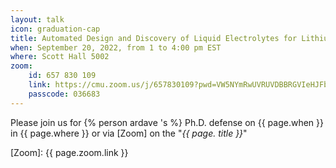 ```yaml
---
layout: talk
icon: graduation-cap
title: Automated Design and Discovery of Liquid Electrolytes for Lithium-Ion Batteries
when: September 20, 2022, from 1 to 4:00 pm EST
where: Scott Hall 5002
zoom:
    id: 657 830 109
    link: https://cmu.zoom.us/j/657830109?pwd=VW5NYmRwUVRUVDBBRGVIeHJFbUdOUT09
    passcode: 036683
---
```



Please join us for {% person ardave 's %} Ph.D. defense on {{ page.when }} in {{ page.where }} or via [Zoom] on the "*{{ page. title }}*"

[Zoom]: {{ page.zoom.link }}
